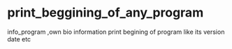 # print_beggining_of_any_program
info_program ,own bio information print begining of program like its version date etc
